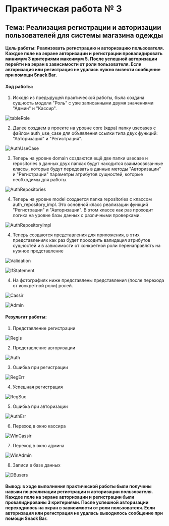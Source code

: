 # Практическая работа № 3
## Тема: Реализация регистрации и авторизации пользователей для системы магазина одежды

#### Цель работы: Реализовать регистрацию и авторизацию пользователя. Каждое поле на экране авторизации и регистрации провалидировать минимум 3 критериями максимум 5. После успешной авторизации перейти на экран в зависимости от роли пользователя. Если авторизация или регистрация не удалась нужно вывести сообщение при помощи Snack Bar.

#### Ход работы:

1) Исходя из предыдущей практической работы, была создана сущность модели "Роль" с уже записанными двумя значениями "Админ" и "Кассир".

![tableRole](https://github.com/ShubinAleksey/FlutterPracticeNumber1/blob/flutter_practice_2/flutter_practice_2/assets/practice2_tableRole.png "tableRole")

2) Далее создаем в проекте на уровне core (ядра) папку usecases с файлом auth_use_case для объявления ссылки типа двух функций: "Авторизация" и "Регистрация".

![AuthUseCase](https://github.com/ShubinAleksey/FlutterPracticeNumber1/blob/flutter_prectice3/assets/practice3_AuthUseCase.png "AuthUseCase")

3) Теперь на уровне domain создаются ещё две папки usecase и repositories в данных двух папках будут находится взаимосвязанные классы, которые будут передовать в данные методы "Авторизации" и "Регистрации" параметры атрибутов сущностей, которые необходимы для работы.

![AuthRepositories](https://github.com/ShubinAleksey/FlutterPracticeNumber1/blob/flutter_prectice3/assets/practice3_AuthRepositories.png "AuthRepositories")

4) Теперь на уровне model создается папка repositories с классом auth_repository_impl. Это основной класс реализации функций "Регистрации" и "Авторизации". В этом классе как раз проходит логика на уровне базы данных с различными проверками.

![AuthRepositoryImpl](https://github.com/ShubinAleksey/FlutterPracticeNumber1/blob/flutter_prectice3/assets/practice3_AuthRepositoryImpl.png "AuthRepositoryImpl")

4) Теперь создаются представления для приложения, в этих представлениях как раз будет проходить валидация атрибутов сущностей и в зависимости от конкретной роли перенаправлять на нужное представление

![Validation](https://github.com/ShubinAleksey/FlutterPracticeNumber1/blob/flutter_prectice3/assets/practice3_Validation.png "Validation")

![IfStatement](https://github.com/ShubinAleksey/FlutterPracticeNumber1/blob/flutter_prectice3/assets/practice3_IfStatement.png "IfStatement")

4) На фотографиях ниже представлены представления (после перехода от конкретной роли) ролей.

![Cassir](https://github.com/ShubinAleksey/FlutterPracticeNumber1/blob/flutter_prectice3/assets/practice3_Cassir.png "Cassir")

![Admin](https://github.com/ShubinAleksey/FlutterPracticeNumber1/blob/flutter_prectice3/assets/practice3_Admin.png "Admin")
#### Результат работы:

1) Представление регистрации

![Regis](https://github.com/ShubinAleksey/FlutterPracticeNumber1/blob/flutter_prectice3/assets/registration.jpg "Regis")

2) Представление авторизации

![Auth](https://github.com/ShubinAleksey/FlutterPracticeNumber1/blob/flutter_prectice3/assets/authorization.jpg "Auth")

3) Ошибка при регистрации

![RegErr](https://github.com/ShubinAleksey/FlutterPracticeNumber1/blob/flutter_prectice3/assets/registration_error.jpg "RegErr")

4) Успешная регистрация

![RegSuc](https://github.com/ShubinAleksey/FlutterPracticeNumber1/blob/flutter_prectice3/assets/registration_succ.jpg "RegSuc")

5) Ошибка при авторизации

![AuthErr](https://github.com/ShubinAleksey/FlutterPracticeNumber1/blob/flutter_prectice3/assets/authorization_fail.jpg "AuthErr")

6) Переход в окно кассира

![WinCassir](https://github.com/ShubinAleksey/FlutterPracticeNumber1/blob/flutter_prectice3/assets/cassir.jpg "WinCassir")

7) Переход в окно админа

![WinAdmin](https://github.com/ShubinAleksey/FlutterPracticeNumber1/blob/flutter_prectice3/assets/admin.jpg "WinAdmin")

8) Записи в базе данных

![DBusers](https://github.com/ShubinAleksey/FlutterPracticeNumber1/blob/flutter_prectice3/assets/database_result.png "DBusers")

#### Вывод: в ходе выполнения практической работы были получены навыки по реализации регистрации и авторизации пользователя. Каждое поле на экране авторизации и регистрации были провалидированы 3 критериями. После успешной авторизации переходилось на экран в зависимости от роли пользователя. Если авторизация или регистрация не удалась выводилось сообщение при помощи Snack Bar.
